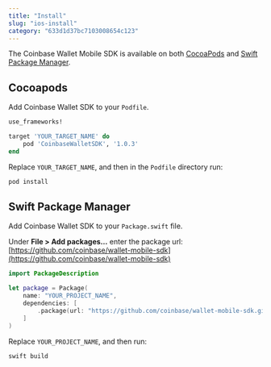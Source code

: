 ```yaml
---
title: "Install"
slug: "ios-install"
category: "633d1d37bc7103008654c123"
---
```


The Coinbase Wallet Mobile SDK is available on both [CocoaPods](https://cocoapods.org/) and [Swift Package Manager](https://swift.org/package-manager).

## Cocoapods

Add Coinbase Wallet SDK to your `Podfile`.

```ruby
use_frameworks!

target 'YOUR_TARGET_NAME' do
    pod 'CoinbaseWalletSDK', '1.0.3'
end
```

Replace `YOUR_TARGET_NAME`, and then in the `Podfile` directory run:

```bash
pod install
```

## Swift Package Manager

Add Coinbase Wallet SDK to your `Package.swift` file.

Under **File > Add packages…** enter the package url: [https://github.com/coinbase/wallet-mobile-sdk](https://github.com/coinbase/wallet-mobile-sdk)

```swift
import PackageDescription

let package = Package(
    name: "YOUR_PROJECT_NAME",
    dependencies: [
        .package(url: "https://github.com/coinbase/wallet-mobile-sdk.git", from: "1.0.3"),
    ]
)
```

Replace `YOUR_PROJECT_NAME`, and then run:

```bash
swift build
```